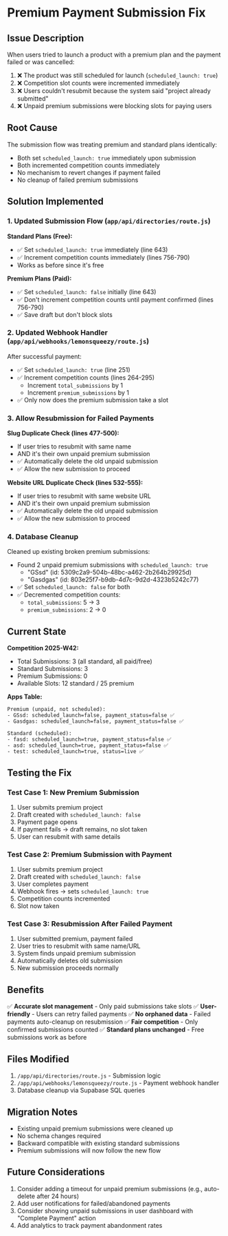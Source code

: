 # Premium Payment Submission Fix

## Issue Description

When users tried to launch a product with a premium plan and the payment failed or was cancelled:
1. ❌ The product was still scheduled for launch (`scheduled_launch: true`)
2. ❌ Competition slot counts were incremented immediately
3. ❌ Users couldn't resubmit because the system said "project already submitted"
4. ❌ Unpaid premium submissions were blocking slots for paying users

## Root Cause

The submission flow was treating premium and standard plans identically:
- Both set `scheduled_launch: true` immediately upon submission
- Both incremented competition counts immediately
- No mechanism to revert changes if payment failed
- No cleanup of failed premium submissions

## Solution Implemented

### 1. Updated Submission Flow (`app/api/directories/route.js`)

**Standard Plans (Free):**
- ✅ Set `scheduled_launch: true` immediately (line 643)
- ✅ Increment competition counts immediately (lines 756-790)
- Works as before since it's free

**Premium Plans (Paid):**
- ✅ Set `scheduled_launch: false` initially (line 643)
- ✅ Don't increment competition counts until payment confirmed (lines 756-790)
- ✅ Save draft but don't block slots

### 2. Updated Webhook Handler (`app/api/webhooks/lemonsqueezy/route.js`)

After successful payment:
- ✅ Set `scheduled_launch: true` (line 251)
- ✅ Increment competition counts (lines 264-295)
  - Increment `total_submissions` by 1
  - Increment `premium_submissions` by 1
- ✅ Only now does the premium submission take a slot

### 3. Allow Resubmission for Failed Payments

**Slug Duplicate Check (lines 477-500):**
- If user tries to resubmit with same name
- AND it's their own unpaid premium submission
- ✅ Automatically delete the old unpaid submission
- ✅ Allow the new submission to proceed

**Website URL Duplicate Check (lines 532-555):**
- If user tries to resubmit with same website URL
- AND it's their own unpaid premium submission
- ✅ Automatically delete the old unpaid submission
- ✅ Allow the new submission to proceed

### 4. Database Cleanup

Cleaned up existing broken premium submissions:
- Found 2 unpaid premium submissions with `scheduled_launch: true`
  - "GSsd" (id: 5309c2a9-504b-48bc-a462-2b264b29925d)
  - "Gasdgas" (id: 803e25f7-b9db-4d7c-9d2d-4323b5242c77)
- ✅ Set `scheduled_launch: false` for both
- ✅ Decremented competition counts:
  - `total_submissions`: 5 → 3
  - `premium_submissions`: 2 → 0

## Current State

**Competition 2025-W42:**
- Total Submissions: 3 (all standard, all paid/free)
- Standard Submissions: 3
- Premium Submissions: 0
- Available Slots: 12 standard / 25 premium

**Apps Table:**
```
Premium (unpaid, not scheduled):
- GSsd: scheduled_launch=false, payment_status=false ✅
- Gasdgas: scheduled_launch=false, payment_status=false ✅

Standard (scheduled):
- fasd: scheduled_launch=true, payment_status=false ✅
- asd: scheduled_launch=true, payment_status=false ✅
- test: scheduled_launch=true, status=live ✅
```

## Testing the Fix

### Test Case 1: New Premium Submission
1. User submits premium project
2. Draft created with `scheduled_launch: false`
3. Payment page opens
4. If payment fails → draft remains, no slot taken
5. User can resubmit with same details

### Test Case 2: Premium Submission with Payment
1. User submits premium project
2. Draft created with `scheduled_launch: false`
3. User completes payment
4. Webhook fires → sets `scheduled_launch: true`
5. Competition counts incremented
6. Slot now taken

### Test Case 3: Resubmission After Failed Payment
1. User submitted premium, payment failed
2. User tries to resubmit with same name/URL
3. System finds unpaid premium submission
4. Automatically deletes old submission
5. New submission proceeds normally

## Benefits

✅ **Accurate slot management** - Only paid submissions take slots
✅ **User-friendly** - Users can retry failed payments
✅ **No orphaned data** - Failed payments auto-cleanup on resubmission
✅ **Fair competition** - Only confirmed submissions counted
✅ **Standard plans unchanged** - Free submissions work as before

## Files Modified

1. `/app/api/directories/route.js` - Submission logic
2. `/app/api/webhooks/lemonsqueezy/route.js` - Payment webhook handler
3. Database cleanup via Supabase SQL queries

## Migration Notes

- Existing unpaid premium submissions were cleaned up
- No schema changes required
- Backward compatible with existing standard submissions
- Premium submissions will now follow the new flow

## Future Considerations

1. Consider adding a timeout for unpaid premium submissions (e.g., auto-delete after 24 hours)
2. Add user notifications for failed/abandoned payments
3. Consider showing unpaid submissions in user dashboard with "Complete Payment" action
4. Add analytics to track payment abandonment rates

